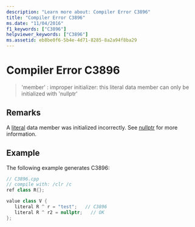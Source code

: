 ```yaml
---
description: "Learn more about: Compiler Error C3896"
title: "Compiler Error C3896"
ms.date: "11/04/2016"
f1_keywords: ["C3896"]
helpviewer_keywords: ["C3896"]
ms.assetid: eb8be0f6-5b4e-4d71-8285-8a2a94f8ba29
---
```

# Compiler Error C3896

> 'member' : improper initializer: this literal data member can only be initialized with 'nullptr'

## Remarks

A [literal](../../extensions/literal-cpp-component-extensions.md) data member was initialized incorrectly.  See [nullptr](../../extensions/nullptr-cpp-component-extensions.md) for more information.

## Example

The following example generates C3896:

```cpp
// C3896.cpp
// compile with: /clr /c
ref class R{};

value class V {
   literal R ^ r = "test";   // C3896
   literal R ^ r2 = nullptr;   // OK
};
```
